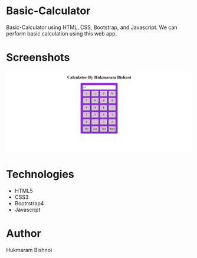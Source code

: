 # Basic-Calculator
Basic-Calculator using HTML, CSS, Bootstrap, and Javascript. We can perform basic calculation using this web app.
# Screenshots
![Calculator](https://github.com/Hukmaram/Basic-Calculator/blob/master/Basic%20Calclator.png)
# Technologies
* HTML5
* CSS3
* Bootrstrap4
* Javascript

# Author
Hukmaram Bishnoi
